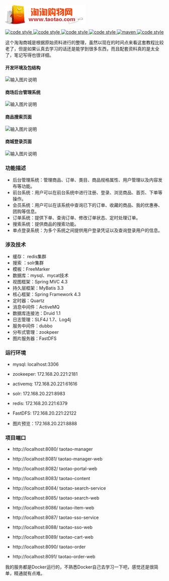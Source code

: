 ![](Doc/logo.png)

<p align="center">
  <a href="https://gitee.com/itxinfei">
    <img alt="code style" src="https://img.shields.io/badge/心飞为你飞-https%3A%2F%2Fgitee.com%2Fitxinfei-green">
  </a> 
  <a href="https://qm.qq.com/cgi-bin/qm/qr?k=9yLlyD1dRBL97xmBKw43zRt0-6xg8ohb&jump_from=webapi">
    <img alt="code style" src="https://img.shields.io/badge/QQ群-863662849-red">
  </a> 
  <a href="http://mail.qq.com/cgi-bin/qm_share?t=qm_mailme&email=f0hLSE9OTkdHTT8ODlEcEBI">
    <img alt="code style" src="https://img.shields.io/badge/mail-747011882@qq.com-red">
  </a> 

  <a href=" ">
    <img alt="code style" src="https://img.shields.io/badge/JDK-1.8%2B-brightgreen">
  </a> 
  <a href=" ">
    <img alt="maven" src="https://img.shields.io/badge/maven-3.6.3%2B-yellowgreen">
  </a>
  <a href=" ">
    <img alt="code style" src="https://img.shields.io/badge/license-Apache-green">
  </a> 
</p>

这个淘淘商城是根据原始资料进行的整理，虽然以现在的时间点来看这套教程比较老了，但是如果认真去学习的话还是能学到很多东西，而且配套资料真的是太全了，笔记写得也很详细。


#### 开发环境及包结构
![输入图片说明](https://images.gitee.com/uploads/images/2020/1015/175901_686bb863_800553.png "屏幕截图.png")

#### 商场后台管理系统
![输入图片说明](https://images.gitee.com/uploads/images/2020/1015/175959_62133f32_800553.png "屏幕截图.png")

#### 商品搜索页面
![输入图片说明](https://images.gitee.com/uploads/images/2020/1015/180057_5730639c_800553.png "屏幕截图.png")

#### 商城登录页面
![输入图片说明](https://images.gitee.com/uploads/images/2020/1015/180448_1a29e444_800553.png "屏幕截图.png")

### 功能描述
- 后台管理系统：管理商品、订单、类目、商品规格属性、用户管理以及内容发布等功能。
- 前台系统：用户可以在前台系统中进行注册、登录、浏览商品、首页、下单等操作。
- 会员系统：用户可以在该系统中查询已下的订单、收藏的商品、我的优惠券、团购等信息。
- 订单系统：提供下单、查询订单、修改订单状态、定时处理订单。
- 搜索系统：提供商品的搜索功能。
- 单点登录系统：为多个系统之间提供用户登录凭证以及查询登录用户的信息。

### 涉及技术
- 缓存： redis集群
- 搜索 ：solr集群
- 模板：FreeMarker
- 数据库：mysql、mycat技术
- 视图框架：Spring MVC 4.3
- 持久层框架：MyBatis 3.3
- 核心框架：Spring Framework 4.3
- 定时器：Quartz
- 消息中间件：ActiveMQ
- 数据库连接池：Druid 1.1
- 日志管理：SLF4J 1.7、Log4j
- 服务中间件：dubbo
- 分布式管理：zookpeer
- 图片服务器：FastDFS

### 运行环境

- mysql: localhost:3306

- zookeeper: 172.168.20.221:2181

- activemq: 172.168.20.221:61616

- solr: 172.168.20.221:8983

- redis: 172.168.20.221:6379

- FastDFS: 172.168.20.221:22122  

- 图片预览：172.168.20.221:8888

### 项目端口

- http://localhost:8080/ taotao-manager

- http://localhost:8081/ taotao-manager-web

- http://localhost:8082/ taotao-portal-web

- http://localhost:8083/ taotao-content

- http://localhost:8084/ taotao-search-service

- http://localhost:8085/ taotao-search-web 

- http://localhost:8086/ taotao-item-web 

- http://localhost:8087/ taotao-sso-service 

- http://localhost:8088/ taotao-sso-web 

- http://localhost:8089/ taotao-cart-web

- http://localhost:8090/ taotao-order

- http://localhost:8091/ taotao-order-web

我的服务都是Docker运行的，不熟悉Docker自己去学习一下吧，感觉还是很简单，精通就有点难。